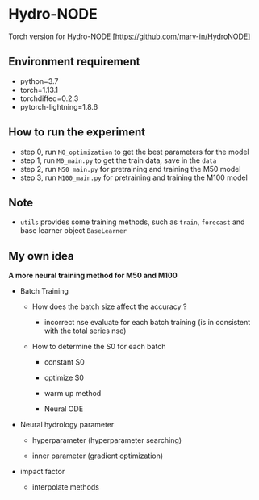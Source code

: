# Hydro-NODE

Torch version for Hydro-NODE [https://github.com/marv-in/HydroNODE]

## Environment requirement

- python=3.7
- torch=1.13.1
- torchdiffeq=0.2.3
- pytorch-lightning=1.8.6

## How to run the experiment

- step 0, run `M0_optimization` to get the best parameters for the model
- step 1, run `M0_main.py` to get the train data, save in the `data`
- step 2, run `M50_main.py` for pretraining and training the M50 model
- step 3, run `M100_main.py` for pretraining and training the M100 model

## Note

- `utils` provides some training methods, such as `train`, `forecast` and base learner object `BaseLearner`

## My own idea

**A more neural training method for M50 and M100**

- Batch Training

    - How does the batch size affect the accuracy ?

        - incorrect nse evaluate for each batch training (is in consistent with the total series nse)

    - How to determine the S0 for each batch

        - constant S0

        - optimize S0

        - warm up method

        - Neural ODE

- Neural hydrology parameter

    - hyperparameter  (hyperparameter searching)

    - inner parameter (gradient optimization)

- impact factor

    - interpolate methods